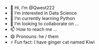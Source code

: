 - 👋 Hi, I’m @Qwest222
- 👀 I’m interested in Data Science
- 🌱 I’m currently learning Python
- 💞️ I’m looking to collaborate on ...
- 📫 How to reach me ...
- 😄 Pronouns: he / them
- ⚡ Fun fact: I have ginger cat named Kiwi

<!---
Qwest222/Qwest222 is a ✨ special ✨ repository because its `README.md` (this file) appears on your GitHub profile.
You can click the Preview link to take a look at your changes.
--->
